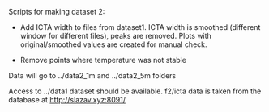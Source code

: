 Scripts for making dataset 2:

- Add ICTA width to files from dataset1.
  ICTA width is smoothed (different window for different files),
  peaks are removed. Plots with original/smoothed values are
  created for manual check.

- Remove points where temperature was not stable

Data will go to ../data2_1m and ../data2_5m folders

Access to ../data1 dataset
should be available.
f2/icta data is taken from the database at http://slazav.xyz:8091/



